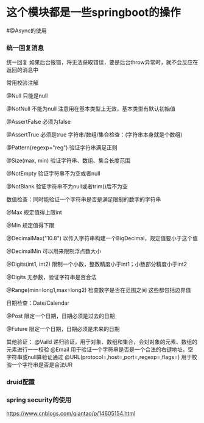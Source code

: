 # 这个模块都是一些springboot的操作

#@Async的使用


### 统一回复消息
统一回复 如果后台报错，将无法获取错误，要是后台throw异常时，就不会反应在返回的消息中

常用校验注解

@Null 只能是null

@NotNull 不能为null 注意用在基本类型上无效，基本类型有默认初始值

@AssertFalse 必须为false

@AssertTrue 必须是true
字符串/数组/集合检查：(字符串本身就是个数组)

@Pattern(regexp="reg") 验证字符串满足正则

@Size(max, min) 验证字符串、数组、集合长度范围

@NotEmpty 验证字符串不为空或者null

@NotBlank 验证字符串不为null或者trim()后不为空

数值检查：同时能验证一个字符串是否是满足限制的数字的字符串

@Max 规定值得上限int

@Min 规定值得下限

@DecimalMax("10.8") 以传入字符串构建一个BigDecimal，规定值要小于这个值

@DecimalMin 可以用来限制浮点数大小

@Digits(int1, int2) 限制一个小数，整数精度小于int1；小数部分精度小于int2

@Digits 无参数，验证字符串是否合法

@Range(min=long1,max=long2) 检查数字是否在范围之间
这些都包括边界值

日期检查：Date/Calendar

@Post 限定一个日期，日期必须是过去的日期

@Future 限定一个日期，日期必须是未来的日期

其他验证：
@Vaild 递归验证，用于对象、数组和集合，会对对象的元素、数组的元素进行一一校验
@Email 用于验证一个字符串是否是一个合法的右键地址，空字符串或null算验证通过
@URL(protocol=,host=,port=,regexp=,flags=) 用于校验一个字符串是否是合法UR



### druid配置


### spring security的使用
https://www.cnblogs.com/qiantao/p/14605154.html